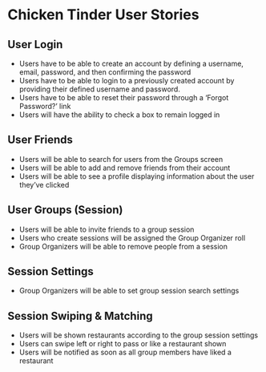 # Chicken Tinder User Stories

## User Login
- Users have to be able to create an account by defining a username, email, password, and then confirming the password
- Users have to be able to login to a previously created account by providing their defined username and password.
- Users have to be able to reset their password through a ‘Forgot Password?’ link
- Users will have the ability to check a box to remain logged in


## User Friends
- Users will be able to search for users from the Groups screen
- Users will be able to add and remove friends from their account
- Users will be able to see a profile displaying information about the user they’ve clicked


## User Groups (Session)
- Users will be able to invite friends to a group session
- Users who create sessions will be assigned the Group Organizer roll
- Group Organizers will be able to remove people from a session 


## Session Settings
- Group Organizers will be able to set group session search settings


## Session Swiping & Matching
- Users will be shown restaurants according to the group session settings 
- Users can swipe left or right to pass or like a restaurant shown
- Users will be notified as soon as all group members have liked a restaurant

